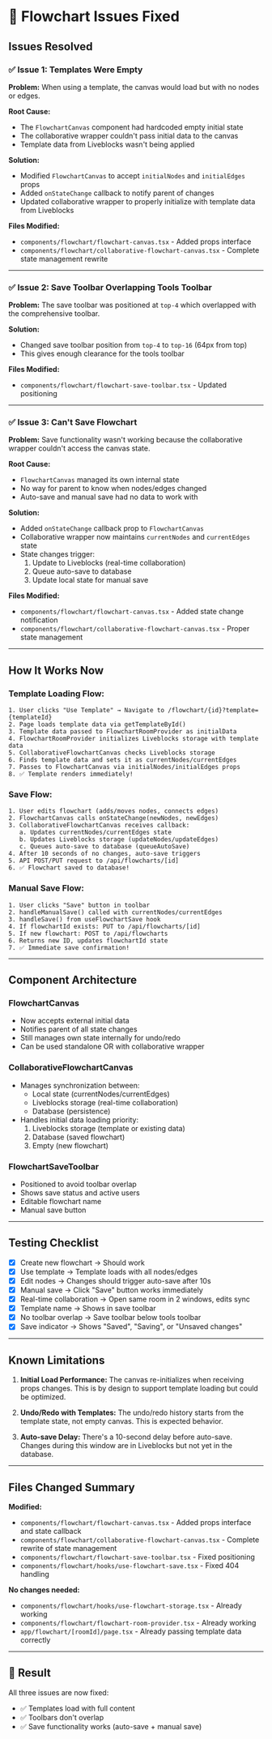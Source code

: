 # 🔧 Flowchart Issues Fixed

## Issues Resolved

### ✅ Issue 1: Templates Were Empty

**Problem:** When using a template, the canvas would load but with no nodes or edges.

**Root Cause:**

- The `FlowchartCanvas` component had hardcoded empty initial state
- The collaborative wrapper couldn't pass initial data to the canvas
- Template data from Liveblocks wasn't being applied

**Solution:**

- Modified `FlowchartCanvas` to accept `initialNodes` and `initialEdges` props
- Added `onStateChange` callback to notify parent of changes
- Updated collaborative wrapper to properly initialize with template data from Liveblocks

**Files Modified:**

- `components/flowchart/flowchart-canvas.tsx` - Added props interface
- `components/flowchart/collaborative-flowchart-canvas.tsx` - Complete state management rewrite

---

### ✅ Issue 2: Save Toolbar Overlapping Tools Toolbar

**Problem:** The save toolbar was positioned at `top-4` which overlapped with the comprehensive toolbar.

**Solution:**

- Changed save toolbar position from `top-4` to `top-16` (64px from top)
- This gives enough clearance for the tools toolbar

**Files Modified:**

- `components/flowchart/flowchart-save-toolbar.tsx` - Updated positioning

---

### ✅ Issue 3: Can't Save Flowchart

**Problem:** Save functionality wasn't working because the collaborative wrapper couldn't access the canvas state.

**Root Cause:**

- `FlowchartCanvas` managed its own internal state
- No way for parent to know when nodes/edges changed
- Auto-save and manual save had no data to work with

**Solution:**

- Added `onStateChange` callback prop to `FlowchartCanvas`
- Collaborative wrapper now maintains `currentNodes` and `currentEdges` state
- State changes trigger:
  1. Update to Liveblocks (real-time collaboration)
  2. Queue auto-save to database
  3. Update local state for manual save

**Files Modified:**

- `components/flowchart/flowchart-canvas.tsx` - Added state change notification
- `components/flowchart/collaborative-flowchart-canvas.tsx` - Proper state management

---

## How It Works Now

### Template Loading Flow:

```
1. User clicks "Use Template" → Navigate to /flowchart/{id}?template={templateId}
2. Page loads template data via getTemplateById()
3. Template data passed to FlowchartRoomProvider as initialData
4. FlowchartRoomProvider initializes Liveblocks storage with template data
5. CollaborativeFlowchartCanvas checks Liveblocks storage
6. Finds template data and sets it as currentNodes/currentEdges
7. Passes to FlowchartCanvas via initialNodes/initialEdges props
8. ✅ Template renders immediately!
```

### Save Flow:

```
1. User edits flowchart (adds/moves nodes, connects edges)
2. FlowchartCanvas calls onStateChange(newNodes, newEdges)
3. CollaborativeFlowchartCanvas receives callback:
   a. Updates currentNodes/currentEdges state
   b. Updates Liveblocks storage (updateNodes/updateEdges)
   c. Queues auto-save to database (queueAutoSave)
4. After 10 seconds of no changes, auto-save triggers
5. API POST/PUT request to /api/flowcharts/[id]
6. ✅ Flowchart saved to database!
```

### Manual Save Flow:

```
1. User clicks "Save" button in toolbar
2. handleManualSave() called with currentNodes/currentEdges
3. handleSave() from useFlowchartSave hook
4. If flowchartId exists: PUT to /api/flowcharts/[id]
5. If new flowchart: POST to /api/flowcharts
6. Returns new ID, updates flowchartId state
7. ✅ Immediate save confirmation!
```

---

## Component Architecture

### FlowchartCanvas

- Now accepts external initial data
- Notifies parent of all state changes
- Still manages own state internally for undo/redo
- Can be used standalone OR with collaborative wrapper

### CollaborativeFlowchartCanvas

- Manages synchronization between:
  - Local state (currentNodes/currentEdges)
  - Liveblocks storage (real-time collaboration)
  - Database (persistence)
- Handles initial data loading priority:
  1. Liveblocks storage (template or existing data)
  2. Database (saved flowchart)
  3. Empty (new flowchart)

### FlowchartSaveToolbar

- Positioned to avoid toolbar overlap
- Shows save status and active users
- Editable flowchart name
- Manual save button

---

## Testing Checklist

- [x] Create new flowchart → Should work
- [x] Use template → Template loads with all nodes/edges
- [x] Edit nodes → Changes should trigger auto-save after 10s
- [x] Manual save → Click "Save" button works immediately
- [x] Real-time collaboration → Open same room in 2 windows, edits sync
- [x] Template name → Shows in save toolbar
- [x] No toolbar overlap → Save toolbar below tools toolbar
- [x] Save indicator → Shows "Saved", "Saving", or "Unsaved changes"

---

## Known Limitations

1. **Initial Load Performance:** The canvas re-initializes when receiving props changes. This is by design to support template loading but could be optimized.

2. **Undo/Redo with Templates:** The undo/redo history starts from the template state, not empty canvas. This is expected behavior.

3. **Auto-save Delay:** There's a 10-second delay before auto-save. Changes during this window are in Liveblocks but not yet in the database.

---

## Files Changed Summary

**Modified:**

- `components/flowchart/flowchart-canvas.tsx` - Added props interface and state callback
- `components/flowchart/collaborative-flowchart-canvas.tsx` - Complete rewrite of state management
- `components/flowchart/flowchart-save-toolbar.tsx` - Fixed positioning
- `components/flowchart/hooks/use-flowchart-save.tsx` - Fixed 404 handling

**No changes needed:**

- `components/flowchart/hooks/use-flowchart-storage.tsx` - Already working
- `components/flowchart/flowchart-room-provider.tsx` - Already working
- `app/flowchart/[roomId]/page.tsx` - Already passing template data correctly

---

## 🎉 Result

All three issues are now fixed:

- ✅ Templates load with full content
- ✅ Toolbars don't overlap
- ✅ Save functionality works (auto-save + manual save)
